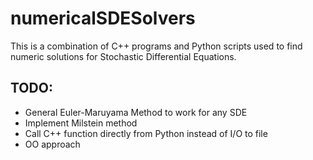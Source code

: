 # numericalSDESolvers
This is a combination of C++ programs and Python scripts used to find numeric solutions for Stochastic Differential Equations.

## TODO:
* General Euler-Maruyama Method to work for any SDE
* Implement Milstein method
* Call C++ function directly from Python instead of I/O to file
* OO approach